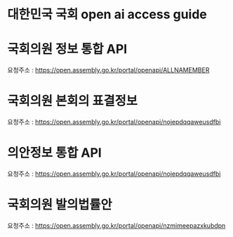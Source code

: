 # 대한민국 국회 open ai access guide

# 국회의원 정보 통합 API
요청주소 : https://open.assembly.go.kr/portal/openapi/ALLNAMEMBER

# 국회의원 본회의 표결정보
요청주소 : https://open.assembly.go.kr/portal/openapi/nojepdqqaweusdfbi

# 의안정보 통합 API
요청주소 : https://open.assembly.go.kr/portal/openapi/nojepdqqaweusdfbi

# 국회의원 발의법률안
요청주소 : https://open.assembly.go.kr/portal/openapi/nzmimeepazxkubdpn
